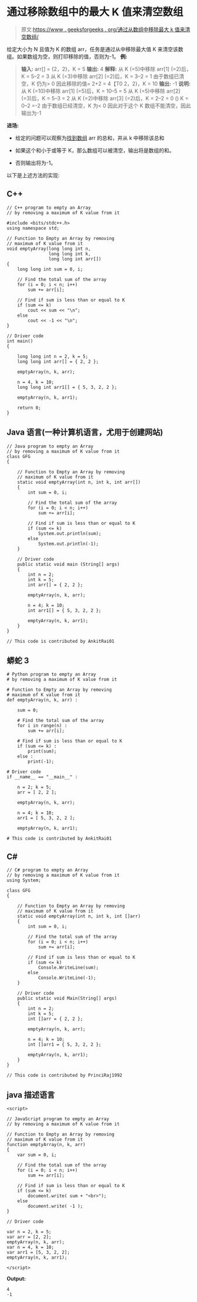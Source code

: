# 通过移除数组中的最大 K 值来清空数组

> 原文:[https://www . geeksforgeeks . org/通过从数组中移除最大 k 值来清空数组/](https://www.geeksforgeeks.org/empty-an-array-by-removing-maximum-of-k-value-from-it/)

给定大小为 N 且值为 K 的数组 arr，任务是通过从中移除最大值 K 来清空该数组。如果数组为空，则打印移除的值，否则为-1。
**例:**

> **输入:** arr[] = {2，2}，K = 5
> **输出:** 4
> **解释:**
> 从 K (=5)中移除 arr[1] (=2)后，K = 5–2 = 3
> 从 K (=3)中移除 arr[2] (=2)后，K = 3–2 = 1
> 由于数组已清空，K 仍为> 0
> 因此移除的值= 2+2 = 4【T0 2，2}，K = 10
> **输出:** -1
> **说明:**
> 从 K (=10)中移除 arr[1] (=5)后，K = 10–5 = 5
> 从 K (=5)中移除 arr[2] (=3)后，K = 5–3 = 2
> 从 K (=2)中移除 arr[3] (=2)后，K = 2–2 = 0
> () K = 0–2 =-2
> 由于数组已经清空，K 为< 0
> 因此对于这个 K
> 数组不能清空，因此输出为-1

**进场:**

*   给定的问题可以观察为[找到数组](https://www.geeksforgeeks.org/program-find-sum-elements-given-array/) arr 的总和，并从 k
    中移除该总和
*   如果这个和小于或等于 K，那么数组可以被清空，输出将是数组的和。

*   否则输出将为-1。

以下是上述方法的实现:

## C++

```
// C++ program to empty an Array
// by removing a maximum of K value from it

#include <bits/stdc++.h>
using namespace std;

// Function to Empty an Array by removing
// maximum of K value from it
void emptyArray(long long int n,
                long long int k,
                long long int arr[])
{
    long long int sum = 0, i;

    // Find the total sum of the array
    for (i = 0; i < n; i++)
        sum += arr[i];

    // Find if sum is less than or equal to K
    if (sum <= k)
        cout << sum << "\n";
    else
        cout << -1 << "\n";
}

// Driver code
int main()
{

    long long int n = 2, k = 5;
    long long int arr[] = { 2, 2 };

    emptyArray(n, k, arr);

    n = 4, k = 10;
    long long int arr1[] = { 5, 3, 2, 2 };

    emptyArray(n, k, arr1);

    return 0;
}
```

## Java 语言(一种计算机语言，尤用于创建网站)

```
// Java program to empty an Array
// by removing a maximum of K value from it
class GFG
{

    // Function to Empty an Array by removing
    // maximum of K value from it
    static void emptyArray(int n, int k, int arr[])
    {
        int sum = 0, i;

        // Find the total sum of the array
        for (i = 0; i < n; i++)
            sum += arr[i];

        // Find if sum is less than or equal to K
        if (sum <= k)
            System.out.println(sum);
        else
            System.out.println(-1);
    }

    // Driver code
    public static void main (String[] args)
    {
        int n = 2;
        int k = 5;
        int arr[] = { 2, 2 };

        emptyArray(n, k, arr);

        n = 4; k = 10;
        int arr1[] = { 5, 3, 2, 2 };

        emptyArray(n, k, arr1);
    }
}

// This code is contributed by AnkitRai01
```

## 蟒蛇 3

```
# Python program to empty an Array
# by removing a maximum of K value from it

# Function to Empty an Array by removing
# maximum of K value from it
def emptyArray(n, k, arr) :

    sum = 0;

    # Find the total sum of the array
    for i in range(n) :
        sum += arr[i];

    # Find if sum is less than or equal to K
    if (sum <= k) :
        print(sum);
    else :
        print(-1);

# Driver code
if __name__ == "__main__" :

    n = 2; k = 5;
    arr = [ 2, 2 ];

    emptyArray(n, k, arr);

    n = 4; k = 10;
    arr1 = [ 5, 3, 2, 2 ];

    emptyArray(n, k, arr1);

# This code is contributed by AnkitRai01
```

## C#

```
// C# program to empty an Array
// by removing a maximum of K value from it
using System;

class GFG
{

    // Function to Empty an Array by removing
    // maximum of K value from it
    static void emptyArray(int n, int k, int []arr)
    {
        int sum = 0, i;

        // Find the total sum of the array
        for (i = 0; i < n; i++)
            sum += arr[i];

        // Find if sum is less than or equal to K
        if (sum <= k)
            Console.WriteLine(sum);
        else
            Console.WriteLine(-1);
    }

    // Driver code
    public static void Main(String[] args)
    {
        int n = 2;
        int k = 5;
        int []arr = { 2, 2 };

        emptyArray(n, k, arr);

        n = 4; k = 10;
        int []arr1 = { 5, 3, 2, 2 };

        emptyArray(n, k, arr1);
    }
}

// This code is contributed by PrinciRaj1992
```

## java 描述语言

```
<script>

// JavaScript program to empty an Array
// by removing a maximum of K value from it

// Function to Empty an Array by removing
// maximum of K value from it
function emptyArray(n, k, arr)
{
    var sum = 0, i;

    // Find the total sum of the array
    for (i = 0; i < n; i++)
        sum += arr[i];

    // Find if sum is less than or equal to K
    if (sum <= k)
        document.write( sum + "<br>");
    else
        document.write( -1 );
}

// Driver code

var n = 2, k = 5;
var arr = [2, 2];
emptyArray(n, k, arr);
var n = 4, k = 10;
var arr1 = [5, 3, 2, 2];
emptyArray(n, k, arr1);

</script>
```

**Output:** 

```
4
-1
```